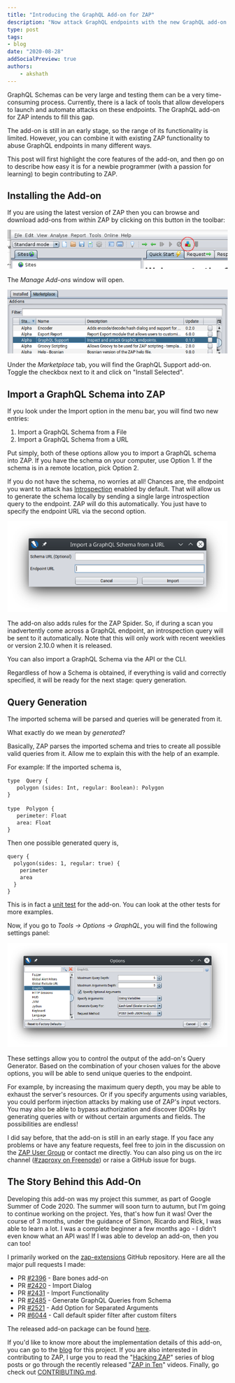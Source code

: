 ```yaml
---
title: "Introducing the GraphQL Add-on for ZAP"
description: "Now attack GraphQL endpoints with the new GraphQL add-on for ZAP"
type: post
tags:
- blog
date: "2020-08-28"
addSocialPreview: true
authors:
    - akshath
---
```


GraphQL Schemas can be very large and testing them can be a very time-consuming process. Currently, there is a lack of tools that allow developers to launch and automate attacks on these endpoints. The GraphQL add-on for ZAP intends to fill this gap. 

The add-on is still in an early stage, so the range of its functionality is limited. However, you can combine it with existing ZAP functionality to abuse GraphQL endpoints in many different ways. 

This post will first highlight the core features of the add-on, and then go on to describe how easy it is for a newbie programmer (with a passion for learning) to begin contributing to ZAP.

## Installing the Add-on

If you are using the latest version of ZAP then you can browse and download add-ons from within ZAP by clicking on this button in the toolbar:

![The Manage Add-ons Button](images/manage-add-ons-button.png)

The *Manage Add-ons* window will open.

![The GraphQL Add-on in the Marketplace](images/marketplace.png)

Under the *Marketplace* tab, you will find the GraphQL Support add-on. Toggle the checkbox next to it and click on "Install Selected".

## Import a GraphQL Schema into ZAP

If you look under the Import option in the menu bar, you will find two new entries:

1. Import a GraphQL Schema from a File
2. Import a GraphQL Schema from a URL

Put simply, both of these options allow you to import a GraphQL schema into ZAP. If you have the schema on your computer, use Option 1. If the schema is in a remote location, pick Option 2.

If you do not have the schema, no worries at all! Chances are, the endpoint you want to attack has [Introspection](https://graphql.org/learn/introspection/) enabled by default. That will allow us to generate the schema locally by sending a single large introspection query to the endpoint. ZAP will do this automatically. You just have to specify the endpoint URL via the second option.

![The Import From URL Dialog](images/import-from-url.png)

The add-on also adds rules for the ZAP Spider. So, if during a scan you inadvertently come across a GraphQL endpoint, an introspection query will be sent to it automatically. Note that this will only work with recent weeklies or version 2.10.0 when it is released.

You can also import a GraphQL Schema via the API or the CLI.

Regardless of how a Schema is obtained, if everything is valid and correctly specified, it will be ready for the next stage: query generation.

## Query Generation

The imported schema will be parsed and queries will be generated from it.

What exactly do we mean by *generated*? 

Basically, ZAP parses the imported schema and tries to create all possible valid queries from it. Allow me to explain this with the help of an example.

For example: If the imported schema is,

```
type  Query {
   polygon (sides: Int, regular: Boolean): Polygon
}

type  Polygon {
   perimeter: Float
   area: Float
}
```

Then one possible generated query is,

```
query {
  polygon(sides: 1, regular: true) {
	perimeter
	area
  }
}
```

This is in fact a [unit test](https://github.com/zaproxy/zap-extensions/blob/3cb399a8e8a3b998e4b90cf8bffba99501ef00f0/addOns/graphql/src/test/java/org/zaproxy/addon/graphql/GraphQlGeneratorUnitTest.java#L72) for the add-on. You can look at the other tests for more examples.

Now, if you go to *Tools -> Options -> GraphQL*, you will find the following settings panel:

![The GraphQL Options Panel](images/graphql-options-panel.png)

These settings allow you to control the output of the add-on's Query Generator. Based on the combination of your chosen values for the above options, you will be able to send unique queries to the endpoint.

For example, by increasing the maximum query depth, you may be able to exhaust the server's resources. Or if you specify arguments using variables, you could perform injection attacks by making use of ZAP's input vectors. You may also be able to bypass authorization and discover IDORs by generating queries with or without certain arguments and fields. The possibilities are endless!

I did say before, that the add-on is still in an early stage. If you face any problems or have any feature requests, feel free to join in the discussion on the [ZAP User Group](https://groups.google.com/group/zaproxy-users) or contact me directly. You can also ping us on the irc channel ([#zaproxy on Freenode](https://webchat.freenode.net/#zaproxy)) or raise a GitHub issue for bugs.

## The Story Behind this Add-On

Developing this add-on was my project this summer, as part of Google Summer of Code 2020. The summer will soon turn to autumn, but I'm going to continue working on the project. Yes, that's how fun it was! Over the course of 3 months, under the guidance of Simon, Ricardo and Rick, I was able to learn a lot. I was a complete beginner a few months ago - I didn't even know what an API was! If I was able to develop an add-on, then you can too!

I primarily worked on the [zap-extensions](https://github.com/zaproxy/zap-extensions/) GitHub repository. Here are all the major pull requests I made:

- PR [#2396](https://github.com/zaproxy/zap-extensions/pull/2396) - Bare bones add-on
- PR [#2420](https://github.com/zaproxy/zap-extensions/pull/2420) - Import Dialog
- PR [#2431](https://github.com/zaproxy/zap-extensions/pull/2431) - Import Functionality
- PR [#2485](https://github.com/zaproxy/zap-extensions/pull/2485) - Generate GraphQL Queries from Schema
- PR [#2521](https://github.com/zaproxy/zap-extensions/pull/2521) - Add Option for Separated Arguments
- PR [#6044](https://github.com/zaproxy/zaproxy/pull/6044) - Call default spider filter after custom filters

The released add-on package can be found [here](https://github.com/zaproxy/zap-extensions/releases/tag/graphql-v0.1.0).

If you'd like to know more about the implementation details of this add-on, you can go to the [blog](https://akshathkothari.com/gsoc/) for this project. If you are also interested in contributing to ZAP, I urge you to read the "[Hacking ZAP](/blog/2014-03-10-hacking-zap-1-why-should-you/)" series of blog posts or go through the recently released "[ZAP in Ten](https://www.alldaydevops.com/zap-in-ten)" videos. Finally, go check out [CONTRIBUTING.md](https://github.com/zaproxy/zaproxy/blob/develop/CONTRIBUTING.md).
